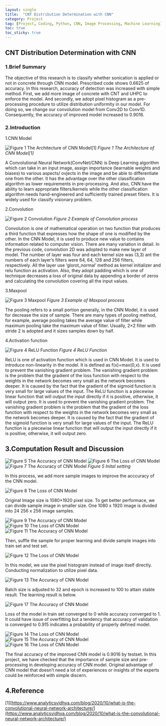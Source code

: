 ```yaml
---
layout: single
title:  "CNT Distribution Determination with CNN" 
category: Project
tag: [Project, Coding, Python, CNN, Image Processing, Machine Learning]
toc: true
toc_sticky: true
---
```


## CNT Distribution Determination with CNN

### 1.Brief Summary

The objective of this research is to classify whether sonication is applied or not in concrete through CNN model. Prescribed code shows 0.6625 of accuracy. In this research, accuracy of detection was increased with simple method. First, we add more image of concrete with CNT and UHPC to enforce the model. And secondly, we adopt pixel histogram as a pre-processing procedure to utilize distribution uniformity in our model. For doing so, we change our convolution model from Conv2D to Conv1D. Consequently, the accuracy of improved model increased to 0.9016.

### 2.Introduction

1.CNN Model

![Figure 1 The Architecture of CNN Model[1]](/assets/images/deeplearningstructure.png )
*Figure 1 The Architecture of CNN Model[1]*


A Convolutional Neural Network(ConvNet/CNN) is Deep Learning algorithm which can take in an input image, assign importance (learnable weights and biases) to various aspects/ ovjects in the image and be able to differentiate one from the other. It has the advantage over the other classification algorithm as lower requirements in pre-processing. And also, CNN have the ability to learn appropriate filters/kernels while the other classification algorithm needs hand-engineered and sufficiently trained preset filters. It is widely used for classify visionary problem.

2.Convolution

![Figure 2 Convolution](/assets/images/convolution.png )
*Figure 2 Example of Convolution process*

Convolution is one of mathematical operation on two function that produces a third function that expresses how the shape of one is modified by the other. In the CNN Model, it is used to produce new value to contains information related to computer vision. There are many variation in detail. In the previous code, convolution 2D was adopted to make new layer of model. The number of layer was four and each kernel size was (3,3) ant the numbers of each layer’s filters were 64, 64, 128 and 256 filters, respectively. All the layer use ‘glorot_normal’ method as kernel initializer and relu function as activation. Also, they adopt padding which is one of technique decreases a loss of original data by appending a border of zeros and calculating the convolution covering all the input values.

3.Maxpool

![Figure 3 Maxpool](/assets/images/maxpool.png )
*Figure 3 Example of Maxpool process*

The pooling refers to a small portion generally, in the CNN Model, it is used for decrease the size of sample. There are many types of pooling method, for example, average pooling takes the average value of filter while maximum pooling take the maximum value of filter. Usually, 2×2 filter with stride 2 is adopted and it sizes samples down by half.

4.Activation function

![Figure 4 ReLU Function](/assets/images/relu.png )
*Figure 4 ReLU Function*

ReLU is one of activation function which is used in CNN Model. It is used to introduce non-linearity in the model. It is defined as f(x)=max(0,x). It is used to prevent the vanishing gradient problem. The vanishing gradient problem is the problem that the gradient of the loss function with respect to the weights in the network becomes very small as the network becomes deeper. It is caused by the fact that the gradient of the sigmoid function is very small for large values of the input. The ReLU function is a piecewise linear function that will output the input directly if it is positive, otherwise, it will output zero. It is used to prevent the vanishing gradient problem. The vanishing gradient problem is the problem that the gradient of the loss function with respect to the weights in the network becomes very small as the network becomes deeper. It is caused by the fact that the gradient of the sigmoid function is very small for large values of the input. The ReLU function is a piecewise linear function that will output the input directly if it is positive, otherwise, it will output zero.

## 3.Computation Result and Discussion


![Figure 5 The Accuracy of CNN Model](/assets/images/Image%20processing%20project/4.png)
![Figure 6 The Loss of CNN Model](/assets/images/Image%20processing%20project/5.png)
![Figure 7 The Accuracy of CNN Model](/assets/images/Image%20processing%20project/6.png)
*Figure 5 Inital setting*


In this process, we add more sample images to improve the acccuracy of the CNN model.


![Figure 8 The Loss of CNN Model](/assets/images/Image%20processing%20project/7.png)


Original Image size is 1080×1920 pixel size. To get better performace, we can divide sample image in smaller size. One 1080 x 1920 image is divided into 24 256 x 256 image samples.


![Figure 9 The Accuracy of CNN Model](/assets/images/Image%20processing%20project/8.png)
![Figure 10 The Loss of CNN Model](/assets/images/Image%20processing%20project/9.png)
![Figure 11 The Accuracy of CNN Model](/assets/images/Image%20processing%20project/10.png)


Then, suffle the sample for proper learning and divide sample images into train set and test set.


![Figure 12 The Loss of CNN Model](/assets/images/Image%20processing%20project/11.jpg)


In this model, we use the pixel histogram instead of image itself directly. Conducting normalization to utilize pixel data.


![Figure 13 The Accuracy of CNN Model](/assets/images/Image%20processing%20project/12.jpg)


Batch size is adjusted to 32 and epoch is increased to 100 to attain stable result. The learning result is below.

![Figure 17 The Accuracy of CNN Model](/assets/images/Image%20processing%20project/result.png)



Loss of the model in train set converged to 0 while accuracy converged to 1. It could have issue of overfitting but a tendency that accuracy of validation is converged to 0.915 indicates a probability of properly defined model.

![Figure 14 The Loss of CNN Model](/assets/images/Image%20processing%20project/13.png)
![Figure 15 The Accuracy of CNN Model](/assets/images/Image%20processing%20project/14.jpg)
![Figure 16 The Loss of CNN Model](/assets/images/Image%20processing%20project/15.jpg)


The final accuracy of the improved CNN model is 0.9016 by testset. In this project, we have checked that the importance of sample size and pre-processing in developing accuracy of CNN model. Original advantage of CNN model that doesn’t need a lot of experiences or insights of the experts could be reinforced with simple discern.



## 4.Reference

[1][https://www.analyticsvidhya.com/blog/2020/10/what-is-the-convolutional-neural-network-architecture/](https://www.analyticsvidhya.com/blog/2020/10/what-is-the-convolutional-neural-network-architecture/)